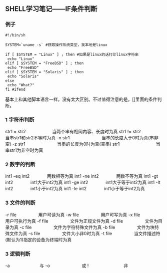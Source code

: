 ## SHELL学习笔记——IF条件判断

### 例子
	#!/bin/sh
	
	SYSTEM=`uname -s` #获取操作系统类型，我本地是linux
	
	if [ $SYSTEM = "Linux" ] ; then #如果是linux的话打印linux字符串
	 echo "Linux"
	elif [ $SYSTEM = "FreeBSD" ] ; then
	 echo "FreeBSD"
	elif [ $SYSTEM = "Solaris" ] ; then
	 echo "Solaris"
	else
	 echo "What?"
	fi #ifend

基本上和其他脚本语言一样。没有太大区别。不过值得注意的是。[]里面的条件判断。

### 1 字符串判断

str1 = str2　　　　　　当两个串有相同内容、长度时为真
str1 != str2　　　　　 当串str1和str2不等时为真
-n str1　　　　　　　 当串的长度大于0时为真(串非空)
-z str1　　　　　　　 当串的长度为0时为真(空串)
str1　　　　　　　　 当串str1为非空时为真

### 2 数字的判断

int1 -eq int2　　　　两数相等为真
int1 -ne int2　　　　两数不等为真
int1 -gt int2　　　　int1大于int2为真
int1 -ge int2　　　　int1大于等于int2为真
int1 -lt int2　　　　int1小于int2为真
int1 -le int2　　　　int1小于等于int2为真

### 3 文件的判断

-r file　　　　　用户可读为真
-w file　　　　　用户可写为真
-x file　　　　　用户可执行为真
-f file　　　　　文件为正规文件为真
-d file　　　　　文件为目录为真
-c file　　　　　文件为字符特殊文件为真
-b file　　　　　文件为块特殊文件为真
-s file　　　　　文件大小非0时为真
-t file　　　　　当文件描述符(默认为1)指定的设备为终端时为真

### 3 逻辑判断

-a 　 　　　　　 与
-o　　　　　　　 或
!　　　　　　　　非

